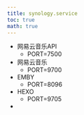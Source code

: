 ```yaml
---
title: synology.service
toc: true
math: true
---
```


- 网易云音乐API
  - PORT=7500
- 网易云音乐
  - PORT=9700
- EMBY
  - PORT=8096
- HEXO
  - PORT=9705
- 